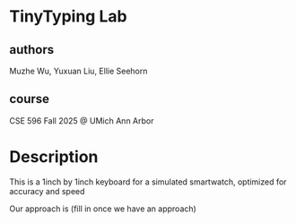 # TinyTyping Lab 
## authors
Muzhe Wu, Yuxuan Liu, Ellie Seehorn
## course
CSE 596 Fall 2025 @ UMich Ann Arbor

# Description
This is a 1inch by 1inch keyboard for a simulated smartwatch, optimized for accuracy and speed

Our approach is (fill in once we have an approach)
